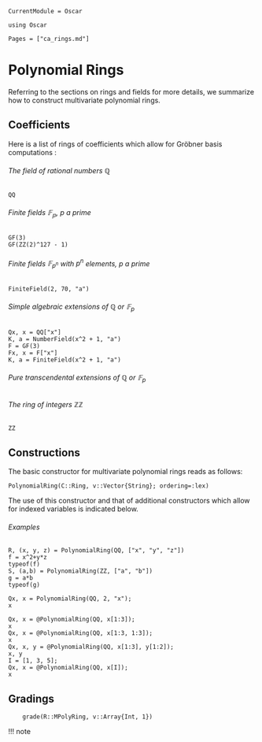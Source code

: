 ```@meta
CurrentModule = Oscar
```

```@setup oscar
using Oscar
```

```@contents
Pages = ["ca_rings.md"]
```

# Polynomial Rings

Referring to the sections on rings and fields for more details, we summarize how
to construct multivariate polynomial rings.

## Coefficients

Here is a list of rings of coefficients which allow for Gröbner basis computations :

###### The field of rational numbers $\mathbb{Q}$

```@repl oscar
QQ
```
###### Finite fields $\mathbb{F_p}$, $p$ a prime

```@repl oscar
GF(3)
GF(ZZ(2)^127 - 1)
```

###### Finite fields $\mathbb{F}_{p^n}$ with $p^n$ elements, $p$ a prime

```@repl oscar
FiniteField(2, 70, "a")
```

###### Simple algebraic extensions of $\mathbb{Q}$ or $\mathbb{F}_p$
  
```@repl oscar
Qx, x = QQ["x"]
K, a = NumberField(x^2 + 1, "a")
F = GF(3)
Fx, x = F["x"]
K, a = FiniteField(x^2 + 1, "a")
```

###### Pure transcendental extensions of $\mathbb{Q}$ or $\mathbb{F}_p$

###### The ring of integers $\mathbb{ZZ}$

```@repl oscar
ZZ
```

## Constructions


The basic constructor for multivariate polynomial rings reads as follows:

```@julia
PolynomialRing(C::Ring, v::Vector{String}; ordering=:lex)
```

The use of this constructor and that of additional constructors which allow for indexed variables is indicated below.

###### Examples

```@repl oscar
R, (x, y, z) = PolynomialRing(QQ, ["x", "y", "z"])
f = x^2+y*z
typeof(f)
S, (a,b) = PolynomialRing(ZZ, ["a", "b"])
g = a*b
typeof(g)
```

```@repl oscar
Qx, x = PolynomialRing(QQ, 2, "x");
x
```

```@repl oscar
Qx, x = @PolynomialRing(QQ, x[1:3]);
x
Qx, x = @PolynomialRing(QQ, x[1:3, 1:3]);
x
Qx, x, y = @PolynomialRing(QQ, x[1:3], y[1:2]);
x, y
I = [1, 3, 5];
Qx, x = @PolynomialRing(QQ, x[I]);
x
```

## Gradings

```@docs
    grade(R::MPolyRing, v::Array{Int, 1})
```

!!! note
    
    
